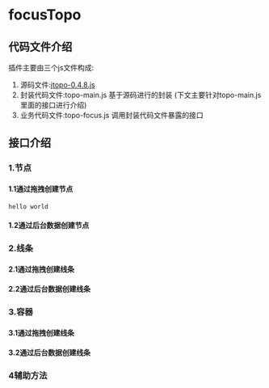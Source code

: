 # focusTopo
## 代码文件介绍
   插件主要由三个js文件构成: 
   1. 源码文件:[jtopo-0.4.8.js](http://www.jtopo.com/) 
   2. 封装代码文件:topo-main.js  基于源码进行的封装 (下文主要针对topo-main.js里面的接口进行介绍)
   3. 业务代码文件:topo-focus.js 调用封装代码文件暴露的接口
   
   
## 接口介绍
   ### 1.节点
   #### 1.1通过拖拽创建节点
   ```
   hello world 
   ```
   #### 1.2通过后台数据创建节点
   ### 2.线条
   #### 2.1通过拖拽创建线条
   #### 2.2通过后台数据创建线条
   ### 3.容器
   #### 3.1通过拖拽创建线条
   #### 3.2通过后台数据创建线条
   ### 4辅助方法
   
